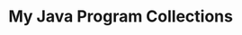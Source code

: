 # My Java Program Collections

<!--to disable html tags and show it in the text, use ```html (triple ``` and html) -->
<pre>

<div class="container">

<div class="wrap">

</div>

</div>

</pre>
